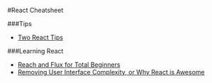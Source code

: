 #React Cheatsheet

###Tips

* [Two React Tips](https://medium.com/@dan_abramov/two-weird-tricks-that-fix-react-7cf9bbdef375)

###Learning React

* [Reach and Flux for Total Beginners](http://prestonparry.com/articles/ReactCurriculum/)
* [Removing User Interface Complexity, or Why React is Awesome](http://jlongster.com/Removing-User-Interface-Complexity,-or-Why-React-is-Awesome)